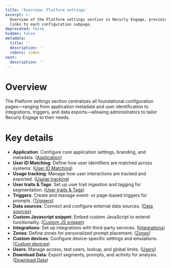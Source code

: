```yaml
---
title: 'Overview: Platform settings'
excerpt: >-
  Overview of the Platform settings section in Recurly Engage, providing quick
  links to each configuration subpage.
deprecated: false
hidden: false
metadata:
  title: ''
  description: ''
  robots: index
next:
  description: ''
---
```

# Overview

The Platform settings section centralizes all foundational configuration pages—ranging from application metadata and user identification to integrations, triggers, and data exports—allowing administrators to tailor Recurly Engage to their needs.

# Key details

* **Application**: Configure core application settings, branding, and metadata. ([Application](application))
* **User ID Matching**: Define how user identifiers are matched across systems. ([User ID Matching](user-id-matching))
* **Usage tracking**: Manage how user interactions are tracked and exported. ([Usage tracking](usage-tracking))
* **User traits & Tags**: Set up user trait ingestion and tagging for segmentation. ([User traits & Tags](user-traits-tags))
* **Triggers**: Create and manage event- or page-based triggers for prompts. ([Triggers](triggers))
* **Data sources**: Connect and configure external data sources. ([Data sources](data-sources))
* **Custom Javascript snippet**: Embed custom JavaScript to extend functionality. ([Custom JS snippet](custom-js-snippet))
* **Integrations**: Set up integrations with third-party services. ([Integrations](integrations))
* **Zones**: Define zones for personalized prompt placement. ([Zones](zones))
* **Custom devices**: Configure device-specific settings and emulations. ([Custom devices](custom-devices))
* **Users**: Manage access, test users, lookup, and global limits. ([Users](users))
* **Download Data**: Export segments, prompts, and activity for analysis. ([Download Data](download-data))